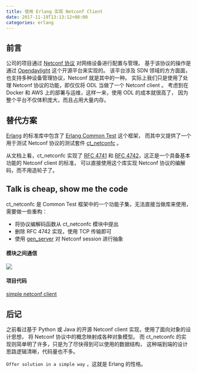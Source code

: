 ```yaml
---
title: 使用 Erlang 实现 Netconf Client
date: 2017-11-19T13:13:12+08:00
categories: erlang
---
```


## 前言

公司的项目通过 [Netconf 协议](https://en.wikipedia.org/wiki/NETCONF) 对网络设备进行配置与管理。
基于该协议的操作是通过 [Opendaylight](https://www.opendaylight.org/) 这个开源平台来实现的。
该平台涉及 SDN 领域的方方面面，也支持多种设备管理协议，Netconf 就是其中的一种。
实际上我们只是使用了处理 Netconf 协议的功能，即仅仅将 ODL 当做了一个 Netconf client 。
考虑到在 Docker 和 AWS 上的部署与运维，这样一来，使用 ODL 的成本就很高了，
因为整个平台不仅体积庞大，而且占用大量内存。

## 替代方案

[Erlang](http://www.erlang.org) 的标准库中包含了
[Erlang Common Test](http://erlang.org/doc/man/common_test.html) 这个框架，
而其中又提供了一个用于测试 Netconf 协议的测试套件 [ct_netconfc](http://erlang.org/doc/man/ct_netconfc.html) 。

从文档上看，ct_netconfc 实现了 [RFC 4741](https://tools.ietf.org/html/rfc4741) 和
[RFC 4742](https://tools.ietf.org/html/rfc4742)，这正是一个具备基本功能的 Netconf client 的标准，
可以直接使用这个库实现 Netconf 协议的编解码，而不用造轮子了。

## Talk is cheap, show me the code

ct_netconfc 是 Common Test 框架中的一个功能子集，无法直接当做库来使用，
需要做一些重构：

- 将协议编解码函数从 ct_netconfc 模块中提出
- 删除 RFC 4742 实现，使用 TCP 传输即可
- 使用 [gen_server](http://erlang.org/doc/man/gen_server.html) 对 Netconf session 进行抽象

#### 模块之间通信

![](/images/tech/snc-sequence.png)

#### 项目代码

[simple netconf client](https://github.com/ruanhao/simple-netconf-client)

## 后记

之前看过基于 Python 或 Java 的开源 Netconf client 实现，使用了面向对象的设计思想，
将 Netconf 协议中的概念映射成各种对象模型。
而 ct_netconfc 的实现则简单明了许多，只是为了尽快得到可以使用的数据结构，
这种端到端的设计思路逻辑清晰，代码量也不多。

`Offer solution in a simple way` ，这就是 Erlang 的性格。
